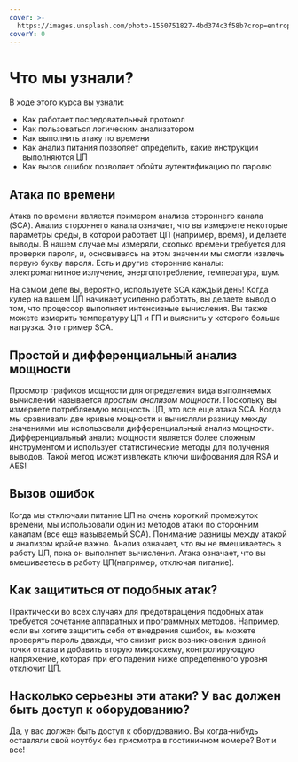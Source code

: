 ```yaml
---
cover: >-
  https://images.unsplash.com/photo-1550751827-4bd374c3f58b?crop=entropy&cs=srgb&fm=jpg&ixid=MnwxOTcwMjR8MHwxfHNlYXJjaHwyfHxjeWJlcnxlbnwwfHx8fDE2MzYyODE0OTQ&ixlib=rb-1.2.1&q=85
coverY: 0
---
```


# Что мы узнали?

В ходе этого курса вы узнали:&#x20;

* Как работает последовательный протокол&#x20;
* Как пользоваться логическим анализатором&#x20;
* Как выполнить атаку по времени
* &#x20;Как анализ питания позволяет определить, какие инструкции выполняются ЦП&#x20;
* Как вызов ошибок позволяет обойти аутентификацию по паролю

## Атака по времени

Атака по времени является примером анализа стороннего канала (SCA). Анализ стороннего канала означает, что вы измеряете некоторые параметры среды, в которой работает ЦП (например, время), и делаете выводы. В нашем случае мы измеряли, сколько времени требуется для проверки пароля, и, основываясь на этом значении мы смогли извлечь первую букву пароля. Есть и другие сторонние каналы: электромагнитное излучение, энергопотребление, температура, шум.&#x20;

На самом деле вы, вероятно, используете SCA каждый день! Когда кулер на вашем ЦП начинает усиленно работать, вы делаете вывод о том, что процессор выполняет интенсивные вычисления. Вы также можете измерить температуру ЦП и ГП и выяснить у которого больше нагрузка. Это пример SCA.

## Простой и дифференциальный анализ мощности

Просмотр графиков мощности для определения вида выполняемых вычислений называется _простым анализом мощности_. Поскольку вы измеряете потребляемую мощность ЦП, это все еще атака SCA. Когда мы сравнивали две кривые мощности и вычисляли разницу между значениями мы использовали дифференциальный анализ мощности. Дифференциальный анализ мощности является более сложным инструментом и использует статистические методы для получения выводов. Такой метод может извлекать ключи шифрования для RSA и AES!&#x20;

## Вызов ошибок

Когда мы отключали питание ЦП на очень короткий промежуток времени, мы использовали один из методов атаки по сторонним каналам (все еще называемый SCA). Понимание разницы между атакой и анализом крайне важно. Анализ означает, что вы не вмешиваетесь в работу ЦП, пока он выполняет вычисления. Атака означает, что вы вмешиваетесь в работу ЦП(например, отключая питание).

## Как защититься от подобных атак?&#x20;

Практически во всех случаях для предотвращения подобных атак требуется сочетание аппаратных и программных методов. Например, если вы хотите защитить себя от внедрения ошибок, вы можете проверять пароль дважды, что снизит риск возникновения единой точки отказа и добавить вторую микросхему, контролирующую напряжение, которая при его падении ниже определенного уровня отключит ЦП.

## Насколько серьезны эти атаки? У вас должен быть доступ к оборудованию?&#x20;

Да, у вас должен быть доступ к оборудованию. Вы когда-нибудь оставляли свой ноутбук без присмотра в гостиничном номере? Вот и все!&#x20;
